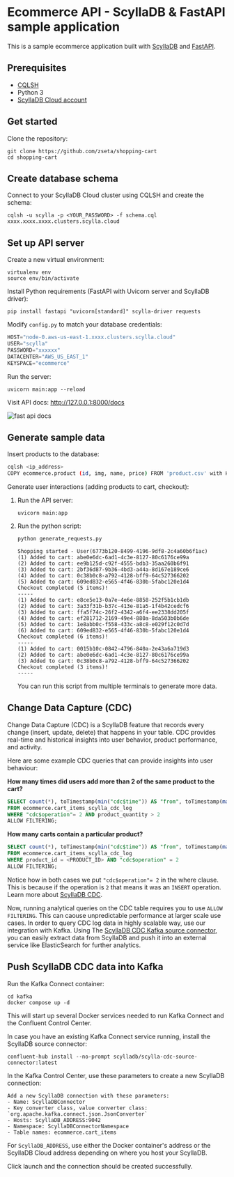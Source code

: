 # Ecommerce API - ScyllaDB & FastAPI sample application
This is a sample ecommerce application built with [ScyllaDB](https://www.scylladb.com/) and [FastAPI](https://fastapi.tiangolo.com/).


## Prerequisites
* [CQLSH](https://cassandra.apache.org/doc/stable/cassandra/tools/cqlsh.html)
* Python 3
* [ScyllaDB Cloud account](https://cloud.scylladb.com)

## Get started

Clone the repository:

```
git clone https://github.com/zseta/shopping-cart
cd shopping-cart
```

## Create database schema

Connect to your ScyllaDB Cloud cluster using CQLSH and create the schema:

```
cqlsh -u scylla -p <YOUR_PASSWORD> -f schema.cql xxxx.xxxx.xxxx.clusters.scylla.cloud
```

## Set up API server

Create a new virtual environment:
```
virtualenv env
source env/bin/activate
```

Install Python requirements (FastAPI with Uvicorn server and ScyllaDB driver):
```
pip install fastapi "uvicorn[standard]" scylla-driver requests
```

Modify `config.py` to match your database credentials:

```python
HOST="node-0.aws-us-east-1.xxxx.clusters.scylla.cloud"
USER="scylla"
PASSWORD="xxxxxx"
DATACENTER="AWS_US_EAST_1"
KEYSPACE="ecommerce"
```

Run the server:
```
uvicorn main:app --reload
```

Visit API docs: http://127.0.0.1:8000/docs

![fast api docs](images/apidocs.png)

## Generate sample data

Insert products to the database:
```bash
cqlsh <ip_address>
COPY ecommerce.product (id, img, name, price) FROM 'product.csv' with HEADER = TRUE;
```

Generate user interactions (adding products to cart, checkout):
1. Run the API server:
    ```
    uvicorn main:app
    ```
1. Run the python script:
    ```bash
    python generate_requests.py
    ```
    ```
    Shopping started - User(6773b120-8499-4196-9df8-2c4a60b6f1ac) 
    (1) Added to cart: abe0e6dc-6ad1-4c3e-8127-80c6176ce99a 
    (2) Added to cart: ee9b125d-c92f-4555-bdb3-35aa260b6f91 
    (3) Added to cart: 2bf36d87-9b36-4bd3-a44a-8d167e189ce6 
    (4) Added to cart: 0c38b0c8-a792-4128-bff9-64c527366202 
    (5) Added to cart: 609ed832-e565-4f46-830b-5fabc120e1d4 
    Checkout completed (5 items)! 
    -----
    (1) Added to cart: e8ce5e13-0a7e-4e6e-8858-252f5b1cb1db 
    (2) Added to cart: 3a33f31b-b37c-413e-81a5-1f4b42cedcf6 
    (3) Added to cart: ffa5f74c-26f2-4342-a6f4-ee2338dd205f 
    (4) Added to cart: ef281712-2169-49e4-880a-8da503b0b6de 
    (5) Added to cart: 1e8abb0c-f558-433c-a8c8-e029f12c0d7d 
    (6) Added to cart: 609ed832-e565-4f46-830b-5fabc120e1d4 
    Checkout completed (6 items)! 
    -----
    (1) Added to cart: 0015b10c-0842-4796-840a-2e43a6a719d3 
    (2) Added to cart: abe0e6dc-6ad1-4c3e-8127-80c6176ce99a 
    (3) Added to cart: 0c38b0c8-a792-4128-bff9-64c527366202 
    Checkout completed (3 items)! 
    -----
    ```
    You can run this script from multiple terminals to generate more data.

## Change Data Capture (CDC)
Change Data Capture (CDC) is a ScyllaDB feature that records every change (insert, update, delete) that happens in your table. CDC provides real-time and historical insights into user behavior, product performance, and activity. 


Here are some example CDC queries that can provide insights into user behaviour:

**How many times did users add more than 2 of the same product to the cart?**
```sql
SELECT count(*), toTimestamp(min("cdc$time")) AS "from", toTimestamp(max("cdc$time")) AS "to"
FROM ecommerce.cart_items_scylla_cdc_log
WHERE "cdc$operation"= 2 AND product_quantity > 2
ALLOW FILTERING;
```

**How many carts contain a particular product?**
```sql
SELECT count(*), toTimestamp(min("cdc$time")) AS "from", toTimestamp(max("cdc$time")) AS "to"
FROM ecommerce.cart_items_scylla_cdc_log
WHERE product_id = <PRODUCT_ID> AND "cdc$operation" = 2
ALLOW FILTERING;
```

Notice how in both cases we put `"cdc$operation"= 2` in the where clause. This is because if the operation is `2` that means it was an `INSERT` operation. Learn more about [ScyllaDB CDC](https://opensource.docs.scylladb.com/stable/features/cdc/cdc-intro.html).

Now, running analytical queries on the CDC table requires you to use `ALLOW FILTERING`. This can caouse unpredictable performance at larger scale use cases. In order to query CDC log data in highly scalable way, use our integration with Kafka. Using The [ScyllaDB CDC Kafka source connector](https://github.com/scylladb/scylla-cdc-source-connector), you can easily extract data from ScyllaDB and push it into an external service like ElasticSearch for further analytics.

## Push ScyllaDB CDC data into Kafka
Run the Kafka Connect container:
```
cd kafka
docker compose up -d
```

This will start up several Docker services needed to run Kafka Connect and the Confluent Control Center.

In case you have an existing Kafka Connect service running, install the ScyllaDB source connector:
```
confluent-hub install --no-prompt scylladb/scylla-cdc-source-connector:latest
```

In the Kafka Control Center, use these parameters to create a new ScyllaDB connection:
```
Add a new ScyllaDB connection with these parameters:
- Name: ScyllaDBConnector
- Key converter class, value converter class: `org.apache.kafka.connect.json.JsonConverter`
- Hosts: ScyllaDB_ADDRESS:9042
- Namespace: ScyllaDBConnectorNamespace
- Table names: ecommerce.cart_items
```

For `ScyllaDB_ADDRESS`, use either the Docker container's address or the ScyllaDB Cloud address depending on where you host your ScyllaDB.

Click launch and the connection should be created successfully.

